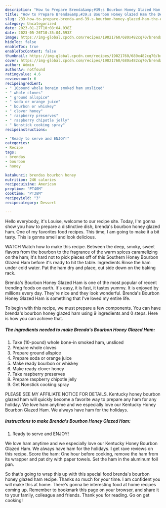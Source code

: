 ```yaml
---
description: "How to Prepare Brenda&amp;#39;s Bourbon Honey Glazed Ham the Delicious"
title: "How to Prepare Brenda&amp;#39;s Bourbon Honey Glazed Ham the Delicious"
slug: 233-how-to-prepare-brenda-and-39-s-bourbon-honey-glazed-ham-the-delicious
category: Uncategorized
date: 2023-01-27T10:08:04.038Z
date: 2023-05-26T10:35:04.593Z
image: https://img-global.cpcdn.com/recipes/19021760/680x482cq70/brendas-bourbon-honey-glazed-ham-recipe-main-photo.jpg
hideToc: false
enableToc: true
enableTocContent: false
thumbnail: https://img-global.cpcdn.com/recipes/19021760/680x482cq70/brendas-bourbon-honey-glazed-ham-recipe-main-photo.jpg
cover: https://img-global.cpcdn.com/recipes/19021760/680x482cq70/brendas-bourbon-honey-glazed-ham-recipe-main-photo.jpg
author: Admin
authorAv: notfound
ratingvalue: 4.6
reviewcount: 6
recipeingredient:
- " 10pound whole bonein smoked ham unsliced"
- " whole cloves"
- " ground allspice"
- " soda or orange juice"
- " bourbon or whiskey"
- " clover honey"
- " raspberry preserves"
- " raspberry chipotle jelly"
- " Nonstick cooking spray"
recipeinstructions:

- "Ready to serve and ENJOY!"
categories:
- Recipe
tags:
- brendas
- bourbon
- honey

katakunci: brendas bourbon honey 
nutrition: 246 calories
recipecuisine: American
preptime: "PT40M"
cooktime: "PT38M"
recipeyield: "3"
recipecategory: Dessert

---
```



Hello everybody, it's Louise, welcome to our recipe site. Today, I'm gonna show you how to prepare a distinctive dish, brenda&#39;s bourbon honey glazed ham. One of my favorites food recipes. This time, I am going to make it a bit tasty. This is gonna smell and look delicious.

WATCH Watch how to make this recipe. Between the deep, smoky, sweet flavors from the bourbon to the fragrance of the warm spices caramelizing on the ham; it&#39;s hard not to pick pieces off of this Southern Honey Bourbon Glazed Ham before it&#39;s ready to hit the table. Ingredients Rinse the ham under cold water. Pat the ham dry and place, cut side down on the baking rack.

Brenda&#39;s Bourbon Honey Glazed Ham is one of the most popular of recent trending foods on earth. It's easy, it is fast, it tastes yummy. It is enjoyed by millions every day. They're nice and they look wonderful. Brenda&#39;s Bourbon Honey Glazed Ham is something that I've loved my entire life.


To begin with this recipe, we must prepare a few components. You can have brenda&#39;s bourbon honey glazed ham using 9 ingredients and 0 steps. Here is how you can achieve that.

<!--inarticleads1-->

##### The ingredients needed to make Brenda&#39;s Bourbon Honey Glazed Ham:

1. Take  (10-pound) whole bone-in smoked ham, unsliced
1. Prepare  whole cloves
1. Prepare  ground allspice
1. Prepare  soda or orange juice
1. Make ready  bourbon or whiskey
1. Make ready  clover honey
1. Take  raspberry preserves
1. Prepare  raspberry chipotle jelly
1. Get  Nonstick cooking spray


PLEASE SEE MY AFFILIATE NOTICE FOR DETAILS. Kentucky honey bourbon glazed ham will quickly become a favorite way to prepare any ham for any holiday. We love ham anytime and we especially love our Kentucky Honey Bourbon Glazed Ham. We always have ham for the holidays. 

<!--inarticleads2-->

##### Instructions to make Brenda&#39;s Bourbon Honey Glazed Ham:


1. Ready to serve and ENJOY!

We love ham anytime and we especially love our Kentucky Honey Bourbon Glazed Ham. We always have ham for the holidays. I get rave reviews on this recipe. Score the ham: One hour before cooking, remove the ham from its wrapper and pat dry with paper towels. Set the ham in the aluminum foil pan. 

So that's going to wrap this up with this special food brenda&#39;s bourbon honey glazed ham recipe. Thanks so much for your time. I am confident you will make this at home. There's gonna be interesting food at home recipes coming up. Remember to bookmark this page on your browser, and share it to your family, colleague and friends. Thank you for reading. Go on get cooking!
